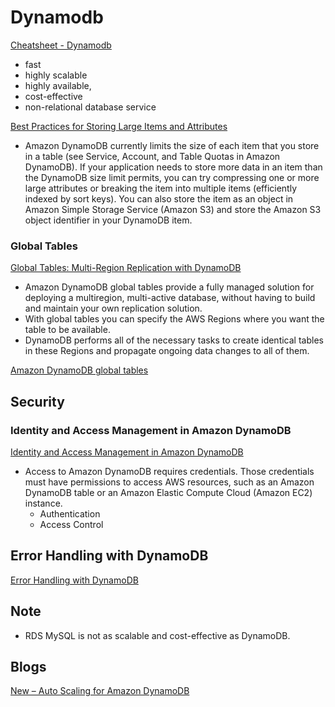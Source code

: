 # Dynamodb

[Cheatsheet - Dynamodb](https://tutorialsdojo.com/amazon-dynamodb)

- fast
- highly scalable
- highly available, 
- cost-effective 
- non-relational database service

[Best Practices for Storing Large Items and Attributes](https://docs.aws.amazon.com/amazondynamodb/latest/developerguide/bp-use-s3-too.html)

- Amazon DynamoDB currently limits the size of each item that you store in a table (see Service, Account, and Table Quotas in Amazon DynamoDB). If your application needs to store more data in an item than the DynamoDB size limit permits, you can try compressing one or more large attributes or breaking the item into multiple items (efficiently indexed by sort keys). You can also store the item as an object in Amazon Simple Storage Service (Amazon S3) and store the Amazon S3 object identifier in your DynamoDB item.




### Global Tables


[Global Tables: Multi-Region Replication with DynamoDB](https://docs.aws.amazon.com/amazondynamodb/latest/developerguide/GlobalTables.html)

- Amazon DynamoDB global tables provide a fully managed solution for deploying a multiregion, multi-active database, without having to build and maintain your own replication solution.
- With global tables you can specify the AWS Regions where you want the table to be available.
- DynamoDB performs all of the necessary tasks to create identical tables in these Regions and propagate ongoing data changes to all of them.

[Amazon DynamoDB global tables](https://aws.amazon.com/dynamodb/global-tables/)

## Security

### Identity and Access Management in Amazon DynamoDB

[Identity and Access Management in Amazon DynamoDB](https://docs.aws.amazon.com/amazondynamodb/latest/developerguide/authentication-and-access-control.html)

- Access to Amazon DynamoDB requires credentials. Those credentials must have permissions to access AWS resources, such as an Amazon DynamoDB table or an Amazon Elastic Compute Cloud (Amazon EC2) instance.
  - Authentication
  - Access Control


## Error Handling with DynamoDB

[Error Handling with DynamoDB](https://docs.aws.amazon.com/amazondynamodb/latest/developerguide/Programming.Errors.html)



## Note

- RDS MySQL is not as scalable and cost-effective as DynamoDB.


## Blogs

[New – Auto Scaling for Amazon DynamoDB](https://aws.amazon.com/blogs/aws/new-auto-scaling-for-amazon-dynamodb)